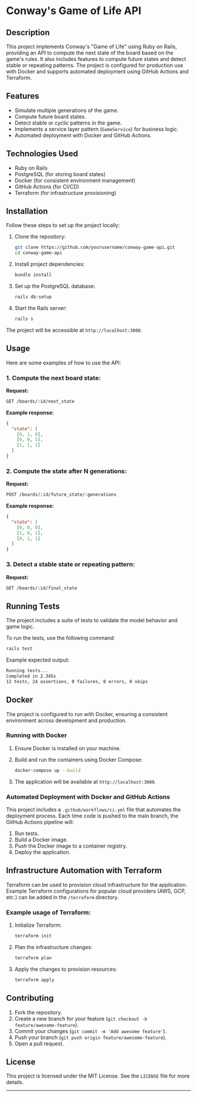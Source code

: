# Conway's Game of Life API

## Description

This project implements Conway's "Game of Life" using Ruby on Rails, providing an API to compute the next state of the board based on the game's rules. It also includes features to compute future states and detect stable or repeating patterns. The project is configured for production use with Docker and supports automated deployment using GitHub Actions and Terraform.

## Features

- Simulate multiple generations of the game.
- Compute future board states.
- Detect stable or cyclic patterns in the game.
- Implements a service layer pattern (`GameService`) for business logic.
- Automated deployment with Docker and GitHub Actions.
  
## Technologies Used

- Ruby on Rails
- PostgreSQL (for storing board states)
- Docker (for consistent environment management)
- GitHub Actions (for CI/CD)
- Terraform (for infrastructure provisioning)

## Installation

Follow these steps to set up the project locally:

1. Clone the repository:
   ```bash
   git clone https://github.com/yourusername/conway-game-api.git
   cd conway-game-api
   ```

2. Install project dependencies:
   ```bash
   bundle install
   ```

3. Set up the PostgreSQL database:
   ```bash
   rails db:setup
   ```

4. Start the Rails server:
   ```bash
   rails s
   ```

The project will be accessible at `http://localhost:3000`.

## Usage

Here are some examples of how to use the API:

### 1. Compute the next board state:

**Request:**

```bash
GET /boards/:id/next_state
```

**Example response:**

```json
{
  "state": [
    [0, 1, 0],
    [0, 0, 1],
    [1, 1, 1]
  ]
}
```

### 2. Compute the state after N generations:

**Request:**

```bash
POST /boards/:id/future_state/:generations
```

**Example response:**

```json
{
  "state": [
    [0, 0, 0],
    [1, 0, 1],
    [0, 1, 1]
  ]
}
```

### 3. Detect a stable state or repeating pattern:

**Request:**

```bash
GET /boards/:id/final_state
```

## Running Tests

The project includes a suite of tests to validate the model behavior and game logic.

To run the tests, use the following command:

```bash
rails test
```

Example expected output:

```bash
Running tests...
Completed in 2.345s
12 tests, 24 assertions, 0 failures, 0 errors, 0 skips
```

## Docker

The project is configured to run with Docker, ensuring a consistent environment across development and production.

### Running with Docker

1. Ensure Docker is installed on your machine.
   
2. Build and run the containers using Docker Compose:

   ```bash
   docker-compose up --build
   ```

3. The application will be available at `http://localhost:3000`.

### Automated Deployment with Docker and GitHub Actions

This project includes a `.github/workflows/ci.yml` file that automates the deployment process. Each time code is pushed to the main branch, the GitHub Actions pipeline will:

1. Run tests.
2. Build a Docker image.
3. Push the Docker image to a container registry.
4. Deploy the application.

## Infrastructure Automation with Terraform

Terraform can be used to provision cloud infrastructure for the application. Example Terraform configurations for popular cloud providers (AWS, GCP, etc.) can be added in the `/terraform` directory.

### Example usage of Terraform:

1. Initialize Terraform:
   ```bash
   terraform init
   ```

2. Plan the infrastructure changes:
   ```bash
   terraform plan
   ```

3. Apply the changes to provision resources:
   ```bash
   terraform apply
   ```

## Contributing

1. Fork the repository.
2. Create a new branch for your feature (`git checkout -b feature/awesome-feature`).
3. Commit your changes (`git commit -m 'Add awesome feature'`).
4. Push your branch (`git push origin feature/awesome-feature`).
5. Open a pull request.

## License

This project is licensed under the MIT License. See the `LICENSE` file for more details.

---
